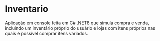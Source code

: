 # Inventario
Aplicação em console feita em C# .NET8 que simula compra e venda, incluindo um inventário próprio do usuário e lojas com itens próprios nas quais é possível comprar itens variados.
